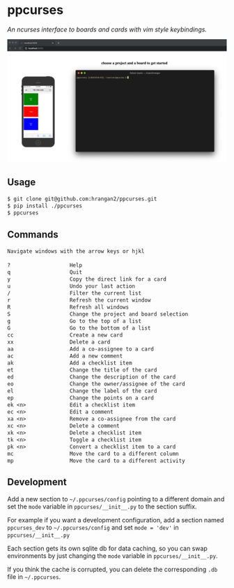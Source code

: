 # ppcurses
_An ncurses interface to boards and cards with vim style keybindings._

![screenshot](/screenshot.png?raw=true)

## Usage
```
$ git clone git@github.com:hrangan2/ppcurses.git
$ pip install ./ppcurses
$ ppcurses
```

## Commands
```
Navigate windows with the arrow keys or hjkl

?                   Help
q                   Quit
y                   Copy the direct link for a card
u                   Undo your last action
/                   Filter the current list
r                   Refresh the current window
R                   Refresh all windows
S                   Change the project and board selection
g                   Go to the top of a list
G                   Go to the bottom of a list
cc                  Create a new card
xx                  Delete a card
aa                  Add a co-assignee to a card
ac                  Add a new comment
ak                  Add a checklist item
et                  Change the title of the card
ed                  Change the description of the card
eo                  Change the owner/assignee of the card
el                  Change the label of the card
ep                  Change the points on a card
ek <n>              Edit a checklist item
ec <n>              Edit a comment
xa <n>              Remove a co-assignee from the card
xc <n>              Delete a comment
xk <n>              Delete a checklist item
tk <n>              Toggle a checklist item
pk <n>              Convert a checklist item to a card
mc                  Move the card to a different column
mp                  Move the card to a different activity
```

## Development
Add a new section to `~/.ppcurses/config` pointing to a different domain and set the `mode` variable in `ppcurses/__init__.py` to the section suffix.

For example if you want a development configuration, add a section named `ppcurses_dev` to `~/.ppcurses/config` and set `mode = 'dev'` in `ppcurses/__init__.py`

Each section gets its own sqlite db for data caching, so you can swap environments by just changing the `mode` variable in `ppcurses/__init__.py`.

If you think the cache is corrupted, you can delete the corresponding `.db` file in `~/.ppcurses`.
